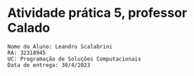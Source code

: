 # Atividade prática 5, professor Calado
```
Nome do Aluno: Leandro Scalabrini
RA: 32318945
UC: Programação de Soluções Computacionais
Data de entrega: 30/4/2023
```
